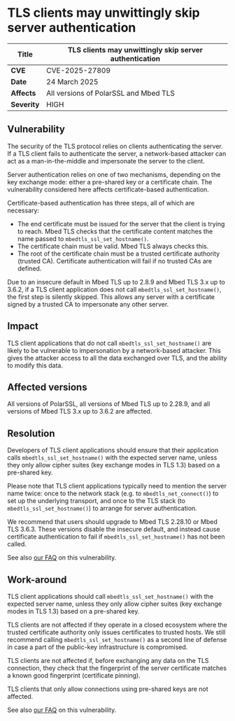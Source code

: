 # TLS clients may unwittingly skip server authentication

**Title** | TLS clients may unwittingly skip server authentication
--------- | ----------------------------------------------------------
**CVE** | CVE-2025-27809
**Date** | 24 March 2025
**Affects** | All versions of PolarSSL and Mbed TLS
**Severity** | HIGH

## Vulnerability

The security of the TLS protocol relies on clients authenticating the server.
If a TLS client fails to authenticate the server, a network-based attacker can act as a man-in-the-middle and impersonate the server to the client.

Server authentication relies on one of two mechanisms, depending on the key exchange mode: either a pre-shared key or a certificate chain. The vulnerability considered here affects certificate-based authentication.

Certificate-based authentication has three steps, all of which are necessary:

* The end certificate must be issued for the server that the client is trying to reach. Mbed TLS checks that the certificate content matches the name passed to `mbedtls_ssl_set_hostname()`.
* The certificate chain must be valid. Mbed TLS always checks this.
* The root of the certificate chain must be a trusted certificate authority (trusted CA). Certificate authentication will fail if no trusted CAs are defined.

Due to an insecure default in Mbed TLS up to 2.8.9 and Mbed TLS 3.x up to 3.6.2, if a TLS client application does not call `mbedtls_ssl_set_hostname()`, the first step is silently skipped. This allows any server with a certificate signed by a trusted CA to impersonate any other server.

## Impact

TLS client applications that do not call `mbedtls_ssl_set_hostname()` are likely to be vulnerable to impersonation by a network-based attacker. This gives the attacker access to all the data exchanged over TLS, and the ability to modify this data.

## Affected versions

All versions of PolarSSL, all versions of Mbed TLS up to 2.28.9, and all versions of Mbed TLS 3.x up to 3.6.2 are affected.

## Resolution

Developers of TLS client applications should ensure that their application calls `mbedtls_ssl_set_hostname()` with the expected server name, unless they only allow cipher suites (key exchange modes in TLS 1.3) based on a pre-shared key.

Please note that TLS client applications typically need to mention the server name twice: once to the network stack (e.g. to `mbedtls_net_connect()`) to set up the underlying transport, and once to the TLS stack (to `mbedtls_ssl_set_hostname()`) to arrange for server authentication.

We recommend that users should upgrade to Mbed TLS 2.28.10 or Mbed TLS 3.6.3. These versions disable the insecure default, and instead cause certificate authentication to fail if `mbedtls_ssl_set_hostname()` has not been called.

See also [our FAQ](../kb/attacks/ssl_set_hostname/) on this vulnerability.

## Work-around

TLS client applications should call `mbedtls_ssl_set_hostname()` with the expected server name, unless they only allow cipher suites (key exchange modes in TLS 1.3) based on a pre-shared key.

TLS clients are not affected if they operate in a closed ecosystem where the trusted certificate authority only issues certificates to trusted hosts. We still recommend calling `mbedtls_ssl_set_hostname()` as a second line of defense in case a part of the public-key infrastructure is compromised.

TLS clients are not affected if, before exchanging any data on the TLS connection, they check that the fingerprint of the server certificate matches a known good fingerprint (certificate pinning).

TLS clients that only allow connections using pre-shared keys are not affected.

See also [our FAQ](../kb/attacks/ssl_set_hostname/) on this vulnerability.

